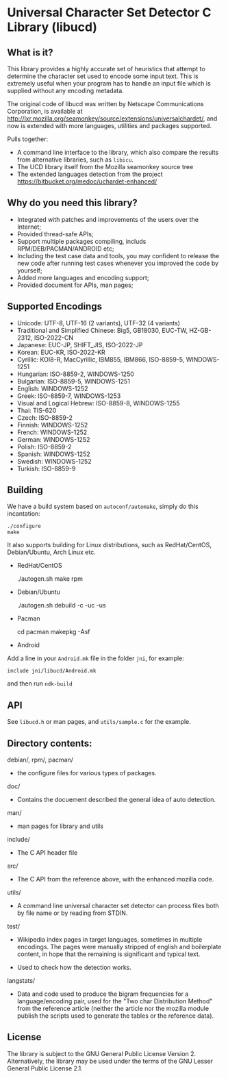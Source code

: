 # Universal Character Set Detector C Library (libucd)

## What is it?

This library provides a highly accurate set of heuristics that attempt to determine
the character set used to encode some input text. This is extremely useful when your
program has to handle an input file which is supplied without any encoding metadata.

The original code of libucd was written by Netscape Communications Corporation,
is available at
http://lxr.mozilla.org/seamonkey/source/extensions/universalchardet/,
and now is extended with more languages, utilities and packages supported.

Pulls together:

  * A command line interface to the library, which also compare the results from
    alternative libraries, such as `libicu`.
  * The UCD library itself from the Mozilla seamonkey source tree
  * The extended languages detection from the project https://bitbucket.org/medoc/uchardet-enhanced/


## Why do you need this library?

  * Integrated with patches and improvements of the users over the Internet;
  * Provided thread-safe APIs;
  * Support multiple packages compiling, includs RPM/DEB/PACMAN/ANDROID etc;
  * Including the test case data and tools, you may confident to release the new code after running
    test cases whenever you improved the code by yourself;
  * Added more languages and encoding support;
  * Provided document for APIs, man pages;


## Supported Encodings

  * Unicode: UTF-8, UTF-16 (2 variants), UTF-32 (4 variants)
  * Traditional and Simplified Chinese: Big5, GB18030, EUC-TW, HZ-GB-2312, ISO-2022-CN 
  * Japanese: EUC-JP, SHIFT_JIS, ISO-2022-JP
  * Korean: EUC-KR, ISO-2022-KR
  * Cyrillic: KOI8-R, MacCyrillic, IBM855, IBM866, ISO-8859-5, WINDOWS-1251
  * Hungarian: ISO-8859-2, WINDOWS-1250
  * Bulgarian: ISO-8859-5, WINDOWS-1251
  * English: WINDOWS-1252
  * Greek: ISO-8859-7, WINDOWS-1253
  * Visual and Logical Hebrew: ISO-8859-8, WINDOWS-1255
  * Thai: TIS-620
  * Czech: ISO-8859-2
  * Finnish: WINDOWS-1252
  * French: WINDOWS-1252
  * German: WINDOWS-1252
  * Polish: ISO-8859-2
  * Spanish: WINDOWS-1252
  * Swedish: WINDOWS-1252
  * Turkish: ISO-8859-9


## Building

We have a build system based on `autoconf/automake`, simply do this incantation:

    ./configure
    make


It also supports building for Linux distributions, such as RedHat/CentOS, Debian/Ubuntu, Arch Linux etc.

 - RedHat/CentOS


    ./autogen.sh
    make rpm


 - Debian/Ubuntu


    ./autogen.sh
    debuild -c -uc -us


 - Pacman


    cd pacman
    makepkg -Asf


 - Android

Add a line in your `Android.mk` file in the folder `jni`, for example:


    include jni/libucd/Android.mk


and then run `ndk-build`


## API

See `libucd.h` or man pages, and `utils/sample.c` for the example.


## Directory contents:

debian/, rpm/, pacman/
 - the configure files for various types of packages.

doc/
 - Contains the docuement described the general idea of auto detection.

man/
 - man pages for library and utils

include/
 - The C API header file

src/
 - The C API from the reference above, with the enhanced mozilla code.

utils/
 - A command line universal character set detector can process files both by file name or
   by reading from STDIN.

test/
 - Wikipedia index pages in target languages, sometimes in multiple
   encodings. The pages were manually stripped of english and boilerplate
   content, in hope that the remaining is significant and typical text.

 - Used to check how the detection works.

langstats/
 - Data and code used to produce the bigram frequencies for a
   language/encoding pair, used for the "Two char Distribution Method"
   from the reference article (neither the article nor the mozilla module
   publish the scripts used to generate the tables or the reference data).


## License

The library is subject to the GNU General Public License Version 2.
Alternatively, the library may be used under the terms of the GNU
Lesser General Public License 2.1.


